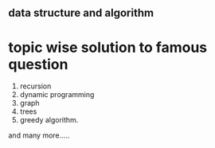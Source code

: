 ## data structure and algorithm

# topic wise solution to famous question

1. recursion
2. dynamic programming
3. graph
4. trees
5. greedy algorithm.

and many more.....
